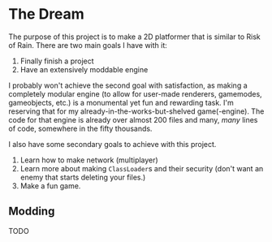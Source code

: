# The Dream
The purpose of this project is to make a 2D platformer that is similar to Risk of Rain. There are two main goals I have with it:
  1. Finally finish a project
  2. Have an extensively moddable engine

I probably won't achieve the second goal with satisfaction, as making a completely modular engine (to allow for user-made renderers, gamemodes, gameobjects, etc.) is a monumental yet fun and rewarding task. I'm reserving that for my already-in-the-works-but-shelved game(-engine). The code for that engine is already over almost 200 files and many, _many_ lines of code, somewhere in the fifty thousands.

I also have some secondary goals to achieve with this project.
  1. Learn how to make network (multiplayer)
  2. Learn more about making `ClassLoader`s and their security (don't want an enemy that starts deleting your files.)
  3. Make a fun game.

## Modding
TODO
